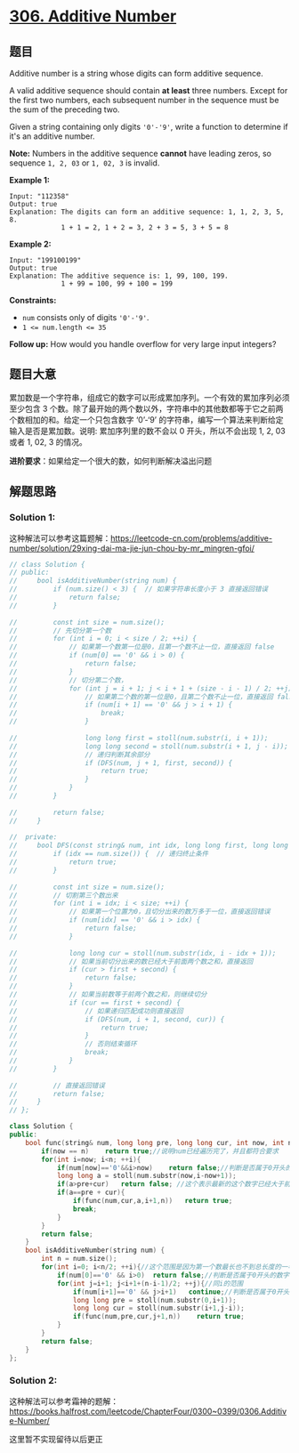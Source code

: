 # [306. Additive Number](https://leetcode.com/problems/additive-number/)

## 题目

Additive number is a string whose digits can form additive sequence.

A valid additive sequence should contain **at least** three numbers. Except for the first two numbers, each subsequent number in the sequence must be the sum of the preceding two.

Given a string containing only digits `'0'-'9'`, write a function to determine if it's an additive number.

**Note:** Numbers in the additive sequence **cannot** have leading zeros, so sequence `1, 2, 03` or `1, 02, 3` is invalid.

 

**Example 1:**

```
Input: "112358"
Output: true
Explanation: The digits can form an additive sequence: 1, 1, 2, 3, 5, 8. 
             1 + 1 = 2, 1 + 2 = 3, 2 + 3 = 5, 3 + 5 = 8
```

**Example 2:**

```
Input: "199100199"
Output: true
Explanation: The additive sequence is: 1, 99, 100, 199. 
             1 + 99 = 100, 99 + 100 = 199
```

 

**Constraints:**

- `num` consists only of digits `'0'-'9'`.
- `1 <= num.length <= 35`

**Follow up:**
How would you handle overflow for very large input integers?

## 题目大意

累加数是一个字符串，组成它的数字可以形成累加序列。一个有效的累加序列必须至少包含 3 个数。除了最开始的两个数以外，字符串中的其他数都等于它之前两个数相加的和。给定一个只包含数字 ‘0’-‘9’ 的字符串，编写一个算法来判断给定输入是否是累加数。说明: 累加序列里的数不会以 0 开头，所以不会出现 1, 2, 03 或者 1, 02, 3 的情况。

**进阶要求**：如果给定一个很大的数，如何判断解决溢出问题

## 解题思路

### Solution 1:

这种解法可以参考这篇题解：https://leetcode-cn.com/problems/additive-number/solution/29xing-dai-ma-jie-jun-chou-by-mr_mingren-gfoi/

```c++
// class Solution {
// public:
//     bool isAdditiveNumber(string num) {
//         if (num.size() < 3) {  // 如果字符串长度小于 3 直接返回错误
//             return false;
//         }
        
//         const int size = num.size();
//         // 先切分第一个数
//         for (int i = 0; i < size / 2; ++i) {
//             // 如果第一个数第一位是0，且第一个数不止一位，直接返回 false
//             if (num[0] == '0' && i > 0) {
//                 return false;
//             }
//             // 切分第二个数，
//             for (int j = i + 1; j < i + 1 + (size - i - 1) / 2; ++j) {
//                 // 如果第二个数的第一位是0，且第二个数不止一位，直接返回 false
//                 if (num[i + 1] == '0' && j > i + 1) {
//                     break;
//                 }
                
//                 long long first = stoll(num.substr(i, i + 1));
//                 long long second = stoll(num.substr(i + 1, j - i));
//                 // 递归判断其余部分
//                 if (DFS(num, j + 1, first, second)) {
//                     return true;
//                 }
//             }
//         }
        
//         return false;
//     }
    
//  private:
//     bool DFS(const string& num, int idx, long long first, long long second) {
//         if (idx == num.size()) {  // 递归终止条件
//             return true;
//         }
        
//         const int size = num.size();
//         // 切割第三个数出来
//         for (int i = idx; i < size; ++i) {
//             // 如果第一个位置为0，且切分出来的数万多于一位，直接返回错误
//             if (num[idx] == '0' && i > idx) {
//                 return false;
//             }
            
//             long long cur = stoll(num.substr(idx, i - idx + 1));
//             // 如果当前切分出来的数已经大于前面两个数之和，直接返回
//             if (cur > first + second) {
//                 return false;
//             }
//             // 如果当前数等于前两个数之和，则继续切分
//             if (cur == first + second) {
//                 // 如果递归匹配成功则直接返回
//                 if (DFS(num, i + 1, second, cur)) {
//                     return true;
//                 }
//                 // 否则结束循环
//                 break;
//             }
//         }
        
//         // 直接返回错误
//         return false;
//     }
// };

class Solution {
public:
    bool func(string& num, long long pre, long long cur, int now, int n){
        if(now == n)    return true;//说明num已经遍历完了，并且都符合要求
        for(int i=now; i<n; ++i){
            if(num[now]=='0'&&i>now)    return false;//判断是否属于0开头的数字
            long long a = stoll(num.substr(now,i-now+1));
            if(a>pre+cur)   return false; //这个表示最新的这个数字已经大于前两个之和了，后面肯定都不成立了。
            if(a==pre + cur){
                if(func(num,cur,a,i+1,n))   return true;
                break;
            }
        }
        return false;
    }
    bool isAdditiveNumber(string num) {
        int n = num.size();
        for(int i=0; i<n/2; ++i){//这个范围是因为第一个数最长也不到总长度的一半
            if(num[0]=='0' && i>0)  return false;//判断是否属于0开头的数字
            for(int j=i+1; j<i+1+(n-i-1)/2; ++j){//同i的范围
                if(num[i+1]=='0' && j>i+1)   continue;//判断是否属于0开头的数字
                long long pre = stoll(num.substr(0,i+1));
                long long cur = stoll(num.substr(i+1,j-i));
                if(func(num,pre,cur,j+1,n))    return true;
            }
        }
        return false;
    }
};
```

### Solution 2:

这种解法可以参考霜神的题解：https://books.halfrost.com/leetcode/ChapterFour/0300~0399/0306.Additive-Number/

这里暂不实现留待以后更正

````
````

